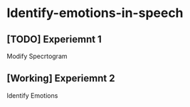 # Identify-emotions-in-speech

## [TODO] Experiemnt 1 
Modify Specrtogram 

## [Working] Experiemnt 2
Identify Emotions